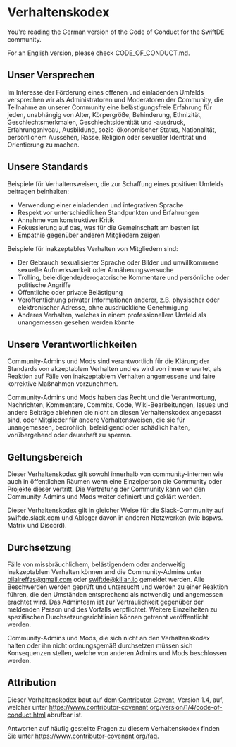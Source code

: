 # Verhaltenskodex

You're reading the German version of the Code of Conduct for the SwiftDE community.

For an English version, please check CODE_OF_CONDUCT.md.

 ## Unser Versprechen

Im Interesse der Förderung eines offenen und einladenden Umfelds versprechen wir als
Administratoren und Moderatoren der Community, die Teilnahme an unserer
Community eine belästigungsfreie Erfahrung für jeden, unabhängig von Alter, Körpergröße, Behinderung, Ethnizität, Geschlechtsmerkmalen, Geschlechtsidentität und -ausdruck,
Erfahrungsniveau, Ausbildung, sozio-ökonomischer Status, Nationalität, persönlichem
Aussehen, Rasse, Religion oder sexueller Identität und Orientierung zu machen.

## Unsere Standards

Beispiele für Verhaltensweisen, die zur Schaffung eines positiven Umfelds beitragen
beinhalten:

* Verwendung einer einladenden und integrativen Sprache
* Respekt vor unterschiedlichen Standpunkten und Erfahrungen
* Annahme von konstruktiver Kritik
* Fokussierung auf das, was für die Gemeinschaft am besten ist
* Empathie gegenüber anderen Mitgliedern zeigen

Beispiele für inakzeptables Verhalten von Mitgliedern sind:

* Der Gebrauch sexualisierter Sprache oder Bilder und unwillkommene sexuelle
  Aufmerksamkeit oder Annäherungsversuche
* Trolling, beleidigende/derogatorische Kommentare und persönliche oder politische
  Angriffe
* Öffentliche oder private Belästigung
* Veröffentlichung privater Informationen anderer, z.B. physischer oder elektronischer
  Adresse, ohne ausdrückliche Genehmigung
* Anderes Verhalten, welches in einem professionellem Umfeld als unangemessen gesehen
  werden könnte

## Unsere Verantwortlichkeiten

Community-Admins und Mods sind verantwortlich für die Klärung der Standards von
akzeptablem Verhalten und es wird von ihnen erwartet, als Reaktion auf Fälle von
inakzeptablem Verhalten angemessene und faire korrektive Maßnahmen vorzunehmen.

Community-Admins und Mods haben das Recht und die Verantwortung,
Nachrichten, Kommentare, Commits, Code, Wiki-Bearbeitungen, Issues und andere Beiträge
ablehnen die nicht an diesen Verhaltenskodex angepasst sind, oder Mitglieder für andere
Verhaltensweisen, die sie für unangemessen, bedrohlich, beleidigend oder schädlich halten,
vorübergehend oder dauerhaft zu sperren.

## Geltungsbereich

Dieser Verhaltenskodex gilt sowohl innerhalb von community-internen wie auch in öffentlichen
Räumen wenn eine Einzelperson die Community oder Projekte dieser vertritt. Die Vertretung
der Community kann von den Community-Admins und Mods weiter definiert und geklärt werden.

Dieser Verhaltenskodex gilt in gleicher Weise für die Slack-Community auf swiftde.slack.com
und Ableger davon in anderen Netzwerken (wie bspws. Matrix und Discord).

## Durchsetzung

Fälle von missbräuchlichem, belästigendem oder anderweitig inakzeptablem Verhalten können
and die Community-Admins unter bilalreffas@gmail.com oder swiftde@kilian.io gemeldet werden.
Alle Beschwerden werden geprüft und untersucht und werden zu einer Reaktion führen, die den
Umständen entsprechend als notwendig und angemessen erachtet wird. Das Adminteam ist zur
Vertraulichkeit gegenüber der meldenden Person und des Vorfalls verpflichtet. Weitere
Einzelheiten zu spezifischen Durchsetzungsrichtlinien können getrennt veröffentlicht werden.

Community-Admins und Mods, die sich nicht an den Verhaltenskodex halten oder ihn nicht
ordnungsgemäß durchsetzen müssen sich Konsequenzen stellen, welche von anderen Admins und
Mods beschlossen werden.

## Attribution

Dieser Verhaltenskodex baut auf dem [Contributor Covent][Homepage], Version 1.4, auf,
welcher unter https://www.contributor-covenant.org/version/1/4/code-of-conduct.html abrufbar ist.

[homepage]: https://www.contributor-covenant.org

Antworten auf häufig gestellte Fragen zu diesem Verhaltenskodex finden Sie unter
https://www.contributor-covenant.org/faq.
